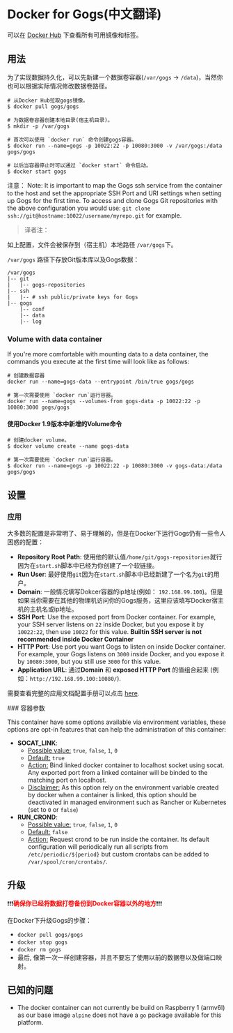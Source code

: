# Docker for Gogs(中文翻译)

可以在 [Docker Hub](https://hub.docker.com/r/gogs/) 下查看所有可用镜像和标签。
## 用法

为了实现数据持久化，可以先新建一个数据卷容器(`/var/gogs` -> `/data`)，当然你也可以根据实际情况修改数据卷路径。

```
# 从Docker Hub拉取gogs镜像。
$ docker pull gogs/gogs

# 为数据卷容器创建本地目录(宿主机目录)。
$ mkdir -p /var/gogs

# 首次可以使用 `docker run` 命令创建gogs容器。
$ docker run --name=gogs -p 10022:22 -p 10080:3000 -v /var/gogs:/data gogs/gogs

# 以后当容器停止时可以通过 `docker start` 命令启动。
$ docker start gogs
```

注意：
Note: It is important to map the Gogs ssh service from the container to the host and set the appropriate SSH Port and URI settings when setting up Gogs for the first time. To access and clone Gogs Git repositories with the above configuration you would use: `git clone ssh://git@hostname:10022/username/myrepo.git` for example.
>译者注：

如上配置，文件会被保存到（宿主机）本地路径 `/var/gogs`下。 

`/var/gogs` 路径下存放Git版本库以及Gogs数据：

    /var/gogs
    |-- git
    |   |-- gogs-repositories
    |-- ssh
    |   |-- # ssh public/private keys for Gogs
    |-- gogs
        |-- conf
        |-- data
        |-- log

### Volume with data container

If you're more comfortable with mounting data to a data container, the commands you execute at the first time will look like as follows:

```
# 创建数据容器
docker run --name=gogs-data --entrypoint /bin/true gogs/gogs

# 第一次需要使用 `docker run`运行容器。
docker run --name=gogs --volumes-from gogs-data -p 10022:22 -p 10080:3000 gogs/gogs
```

#### 使用Docker 1.9版本中新增的Volume命令

```
# 创建docker volume。
$ docker volume create --name gogs-data

# 第一次需要使用 `docker run`运行容器。
$ docker run --name=gogs -p 10022:22 -p 10080:3000 -v gogs-data:/data gogs/gogs
```

## 设置

### 应用

大多数的配置是非常明了、易于理解的，但是在Docker下运行Gogs仍有一些令人困惑的配置：

- **Repository Root Path**: 使用他的默认值`/home/git/gogs-repositories`就行因为在`start.sh`脚本中已经为你创建了一个软链接。
- **Run User**: 最好使用`git`因为在`start.sh`脚本中已经新建了一个名为`git`的用户。
- **Domain**: 一般情况填写Dokcer容器的ip地址(例如： `192.168.99.100`)。但是如果当你需要在其他的物理机访问你的Gogs服务，这里应该填写Docker宿主机的主机名或ip地址。
- **SSH Port**: Use the exposed port from Docker container. For example, your SSH server listens on `22` inside Docker, but you expose it by `10022:22`, then use `10022` for this value. **Builtin SSH server is not recommended inside Docker Container**
- **HTTP Port**: Use port you want Gogs to listen on inside Docker container. For example, your Gogs listens on `3000` inside Docker, and you expose it by `10080:3000`, but you still use `3000` for this value.
- **Application URL**: 通过**Domain** 和 **exposed HTTP Port** 的值组合起来 (例如：`http://192.168.99.100:10080/`).

需要查看完整的应用文档配置手册可以点击 [here](http://gogs.io/docs/advanced/configuration_cheat_sheet.html).

### 容器参数

This container have some options available via environment variables, these options are opt-in features that can help the administration of this container:

- **SOCAT_LINK**:
  - <u>Possible value:</u>
      `true`, `false`, `1`, `0`
  - <u>Default:</u>
      `true`
  - <u>Action:</u>
      Bind linked docker container to localhost socket using socat.
      Any exported port from a linked container will be binded to the matching port on localhost.
  - <u>Disclaimer:</u>
      As this option rely on the environment variable created by docker when a container is linked, this option should be deactivated in managed environment such as Rancher or Kubernetes (set to `0` or `false`)
- **RUN_CROND**:
  - <u>Possible value:</u>
      `true`, `false`, `1`, `0`
  - <u>Default:</u>
      `false`
  - <u>Action:</u>
      Request crond to be run inside the container. Its default configuration will periodically run all scripts from `/etc/periodic/${period}` but custom crontabs can be added to `/var/spool/cron/crontabs/`.

## 升级

:exclamation::exclamation::exclamation:<span style="color: red">**确保你已经将数据打卷备份到Docker容器以外的地方**</span>:exclamation::exclamation::exclamation:

在Docker下升级Gogs的步骤：

- `docker pull gogs/gogs`
- `docker stop gogs`
- `docker rm gogs`
- 最后, 像第一次一样创建容器，并且不要忘了使用以前的数据卷以及做端口映射。

## 已知的问题

- The docker container can not currently be build on Raspberry 1 (armv6l) as our base image `alpine` does not have a `go` package available for this platform.
